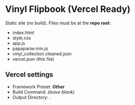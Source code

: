 # Vinyl Flipbook (Vercel Ready)

Static site (no build). Files must be at the **repo root**:

- index.html
- style.css
- app.js
- papaparse.min.js
- vinyl_collection.cleaned.json
- vercel.json (this file)

## Vercel settings
- Framework Preset: **Other**
- Build Command: *(leave blank)*
- Output Directory: `.`
